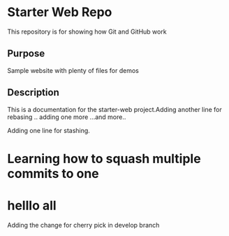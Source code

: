 # Starter Web Repo

This repository is for showing how Git and GitHub work

## Purpose

Sample website with plenty of files for demos

## Description

This is a documentation for the starter-web project.Adding another line for rebasing .. adding one more ...and more..

Adding one line for stashing.


# Learning how to squash multiple commits to one

# helllo all

Adding the change for cherry pick in develop branch




